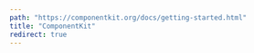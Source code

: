 ```yaml
---
path: "https://componentkit.org/docs/getting-started.html"
title: "ComponentKit"
redirect: true
---
```

